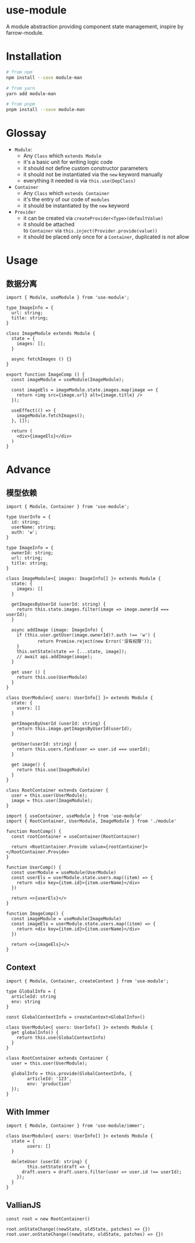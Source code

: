 # use-module

A module abstraction providing component state management, inspire by farrow-module.

# Installation

```bash
# from npm
npm install --save module-man

# from yarn
yarn add module-man

# from pnpm
pnpm install --save module-man
```

# Glossay

- `Module`:
  - Any `Class` which `extends Module`
  - it's a basic unit for writing logic code
  - it should not define custom constructor parameters
  - it should not be instantiated via the `new` keyword manually
  - everything it needed is via `this.use(DepClass)`
- `Container`
  - Any `Class` which `extends Container`
  - it's the entry of our code of `modules`
  - it should be instantiated by the `new` keyword
- `Provider`
  - it can be created via `createProvider<Type>(defaultValue)`
  - it should be attached to `Container` via `this.inject(Provider.provide(value))`
  - it should be placed only once for a `Container`, duplicated is not allow

# Usage

## 数据分离

```tsx
import { Module, useModule } from 'use-module';

type ImageInfo = {
  url: string;
  title: string;
}

class ImageModule extends Module {
  state = {
    images: [];
  }

  async fetchImages () {}
}

export function ImageComp () {
  const imageModule = useModule(ImageModule);

  const imageEls = imageModule.state.images.map(image => {
    return <img src={image.url} alt={image.title} />
  });

  useEffect(() => {
    imageModule.fetchImages();
  }, []);

  return (
    <div>{imageEls}</div>
  )
}
```

# Advance

## 模型依赖

```tsx
import { Module, Container } from 'use-module';

type UserInfo = {
  id: string;
  userName: string;
  auth: 'w';
}

type ImageInfo = {
  ownerId: string;
  url: string;
  title: string;
}

class ImageModule<{ images: ImageInfo[] }> extends Module {
  state: {
    images: []
  }

  getImagesByUserId (userId: string) {
    return this.state.images.filter(image => image.ownerId === userId);
  }

  async addImage (image: ImageInfo) {
    if (this.user.getUser(image.ownerId)?.auth !== 'w') {
			return Promise.reject(new Error('没有权限'));
    }
    this.setState(state => [...state, image]);
    // await api.addImage(image);
  }

  get user () {
    return this.use(UserModule)
  }
}

class UserModule<{ users: UserInfo[] }> extends Module {
  state: {
    users: []
  }

  getImagesByUserId (userId: string) {
    return this.image.getImagesByUserId(userId);
  }

  getUser(userId: string) {
    return this.users.find(user => user.id === userId);
  }

  get image() {
    return this.use(ImageModule)
  }
}

class RootContainer extends Container {
  user = this.user(UserModule);
  image = this.user(ImageModule);
}
```

```tsx
import { useContainer, useModule } from 'use-module'
import { RootContainer, UserModule, ImageModule } from './module'

function RootComp() {
  const rootContainer = useContainer(RootContainer)

  return <RootContainer.Provide value={rootContainer}></RootContainer.Provide>
}

function UserComp() {
  const userModule = useModule(UserModule)
  const userEls = userModule.state.users.map((item) => {
    return <div key={item.id}>{item.userName}</div>
  })

  return <>{userEls}</>
}

function ImageComp() {
  const imageModule = useModule(ImageModule)
  const imageEls = userModule.state.users.map((item) => {
    return <div key={item.id}>{item.userName}</div>
  })

  return <>{imageEls}</>
}
```

## Context

```tsx
import { Module, Container, createContext } from 'use-module';

type GlobalInfo = {
  articleId: string
  env: string
}

const GlobalContextInfo = createContext<GlobalInfo>()

class UserModule<{ users: UserInfo[] }> extends Module {
  get globalInfo() {
    return this.use(GlobalContextInfo)
  }
}

class RootContainer extends Container {
  user = this.user(UserModule);

  globalInfo = this.provide(GlobalContextInfo, {
		articleId: '123',
		env: 'production'
  });
}
```

## With Immer

```tsx
import { Module, Container } from 'use-module/immer';

class UserModule<{ users: UserInfo[] }> extends Module {
  state = {
		users: []
  }

  deleteUser (userId: string) {
		this.setState(draft => {
      draft.users = draft.users.filter(user => user.id !== userId);
    });
  }
}
```

## VallianJS

```tsx
const root = new RootContainer()

root.onStateChange((newState, oldState, patches) => {})
root.user.onStateChange((newState, oldState, patches) => {})
```
